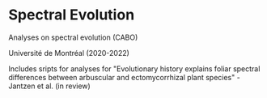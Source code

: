 # Spectral Evolution
Analyses on spectral evolution (CABO)

Université de Montréal (2020-2022)

Includes sripts for analyses for "Evolutionary history explains foliar spectral differences between arbuscular and ectomycorrhizal plant species" - Jantzen et al. (in review)

